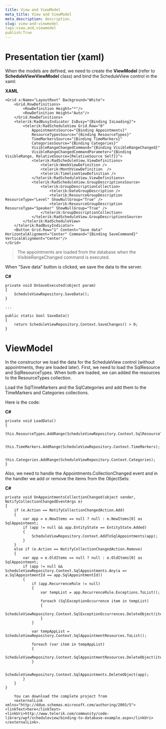 ```yaml
---
title: View and ViewModel
meta_title: View and ViewModel
meta_description: description.
slug: view-and-viewmodel
tags:view,and,viewmodel
publish:True
---
```



# Presentation tier (xaml)

When the models are defined, we need to create the __ViewModel__ (refer to __ScheduleViewViewModel__ class) and bind the ScheduleView control in the xaml:




 __XAML__
    


	<Grid x:Name="LayoutRoot" Background="White">
		<Grid.RowDefinitions>
			<RowDefinition Height="*"/>
			<RowDefinition Height="Auto"/>
		</Grid.RowDefinitions>
		<telerik:RadBusyIndicator IsBusy="{Binding IsLoading}">
			<telerik:RadScheduleView Grid.Row="0"	 
				AppointmentsSource="{Binding Appointments}"
				ResourceTypesSource="{Binding ResourceTypes}"
				TimeMarkersSource="{Binding TimeMarkers}"
				CategoriesSource="{Binding Categories}"
				VisibleRangeChangedCommand="{Binding VisibleRangeChanged}"
				VisibleRangeChangedCommandParameter="{Binding VisibleRange, RelativeSource={RelativeSource Self}}">
				<telerik:RadScheduleView.ViewDefinitions>
					<telerik:WeekViewDefinition />
					<telerik:MonthViewDefinition  />
					<telerik:TimelineViewDefinition />
				</telerik:RadScheduleView.ViewDefinitions>
				<telerik:RadScheduleView.GroupDescriptionsSource>
					<telerik:GroupDescriptionCollection>
						<telerik:DateGroupDescription />
						<telerik:ResourceGroupDescription ResourceType="Level" ShowNullGroup="True" />
						<telerik:ResourceGroupDescription ResourceType="Speaker" ShowNullGroup="True" />
					</telerik:GroupDescriptionCollection>
				</telerik:RadScheduleView.GroupDescriptionsSource>
			</telerik:RadScheduleView>
		</telerik:RadBusyIndicator>
		<Button Grid.Row="1" Content="Save data" HorizontalAlignment="Center" Command="{Binding SaveCommand}" VerticalAlignment="Center"/>
	</Grid>

>The appointments are loaded from the database when the VisibleRangeChanged command is executed.

When "Save data" button is clicked, we save the data to the server.




 __C#__
    


	private void OnSaveExecuted(object param) 
	{
		ScheduleViewRepository.SaveData();
	}
	
	...
	
	public static bool SaveData()
	{
		return ScheduleViewRepository.Context.SaveChanges() > 0;
	}



# ViewModel

In the constructor we load the data for the ScheduleView control (without appointments, they are loaded later).
					First, we need to load the SqlResource and SqlResourceTypes. When both are loaded, we can added the resources to the ResourceTypes collection.
				

Load the SqlTimeMarkers and the SqlCategories and add them to the TimeMarkers and Categories collections.
				

Here is the code:




 __C#__
    


	private void LoadData()
	{
		this.ResourceTypes.AddRange(ScheduleViewRepository.Context.SqlResourceTypes);
	
		this.TimeMarkers.AddRange(ScheduleViewRepository.Context.TimeMarkers);
	
		this.Categories.AddRange(ScheduleViewRepository.Context.Categories);
	}



Also, we need to handle the Appointments.CollectionChanged event and in the handler we add or remove the items from the ObjectSets:
        




 __C#__
    


	private void OnAppointmentsCollectionChanged(object sender, NotifyCollectionChangedEventArgs e)
	{
		if (e.Action == NotifyCollectionChangedAction.Add)
		{
			var app = e.NewItems == null ? null : e.NewItems[0] as SqlAppointment;
			if (app != null && app.EntityState == EntityState.Added)
			{
				ScheduleViewRepository.Context.AddToSqlAppointments(app);
			}
		}
		else if (e.Action == NotifyCollectionChangedAction.Remove)
		{
			var app = e.OldItems == null ? null : e.OldItems[0] as SqlAppointment;
			if (app != null && ScheduleViewRepository.Context.SqlAppointments.Any(a => a.SqlAppointmentId == app.SqlAppointmentId))
			{
				if (app.RecurrenceRule != null)
				{
					var tempList = app.RecurrenceRule.Exceptions.ToList();
	
					foreach (SqlExceptionOccurrence item in tempList)
					{
						ScheduleViewRepository.Context.SqlExceptionOccurrences.DeleteObject(item);
					}
				}
	
				var tempAppList = ScheduleViewRepository.Context.SqlAppointmentResources.ToList();
	
				foreach (var item in tempAppList)
				{
					ScheduleViewRepository.Context.SqlAppointmentResources.DeleteObject(item);
				}
	
				ScheduleViewRepository.Context.SqlAppointments.DeleteObject(app);
			}
		}
	}

>
        You can download the complete project from 
        <externalLink xmlns="http://ddue.schemas.microsoft.com/authoring/2003/5"><linkText>here</linkText><linkUri>http://www.telerik.com/community/code-library/wpf/scheduleview/binding-to-database-example.aspx</linkUri></externalLink>.
        
